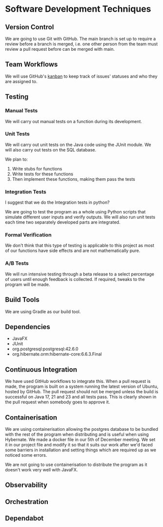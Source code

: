# Software Development Techniques
## Version Control

We are going to use Git with GitHub.
The main branch is set up to require a review before a branch is merged, i.e. one other person from the team  must review a pull request before can be merged with main.

## Team Workflows

We will use GitHub's [kanban](https://github.com/users/harryz8/projects/1) to keep track of issues' statuses and who they are assigned to.

## Testing

### Manual Tests

We will carry out manual tests on a function during its development.

### Unit Tests

We will carry out unit tests on the Java code using the JUnit module.
We will also carry out tests on the SQL database.

We plan to:
1. Write stubs for functions
2. Write tests for these functions
3. Then implement these functions, making them pass the tests

### Integration Tests

I suggest that we do the Integration tests in python?

We are going to test the program as a whole using Python scripts that simulate different user inputs and verify outputs. We will also run unit tests each time two separately developed parts are integrated.

### Formal Verification

We don't think that this type of testing is applicable to this project as most of our functions have side effects and are not mathematically pure.

### A/B Tests

We will run intensive testing through a beta release to a select percentage of users until enough
feedback is collected. If required, tweaks to the program will be made.

## Build Tools

We are using Gradle as our build tool.

## Dependencies

- JavaFX
- JUnit
- org.postgresql:postgresql:42.6.0
- org.hibernate.orm:hibernate-core:6.6.3.Final

## Continuous Integration

We have used GitHub workflows to integrate this. When a pull request is made, the program is built on a system running the latest version of Ubuntu, hosted by GitHub. The pull request should not be merged unless the build is successful on Java 17, 21 and 23 and all tests pass. This is clearly shown in the pull request when somebody goes to approve it. 

## Containerisation

We are using containerisation allowing the postgres database to be bundled with the rest of the program when distributing and is useful when using Hybernate.
We made a docker file in our 5th of December meeting. We set it in our project file and modify it so that it suits our work after we'd faced some barriers in installation and setting things which are required up as we noticed some errors.

We are not going to use containerisation to distribute the program as it doesn't work very well with JavaFX.

## Observability

## Orchestration

## Dependabot

